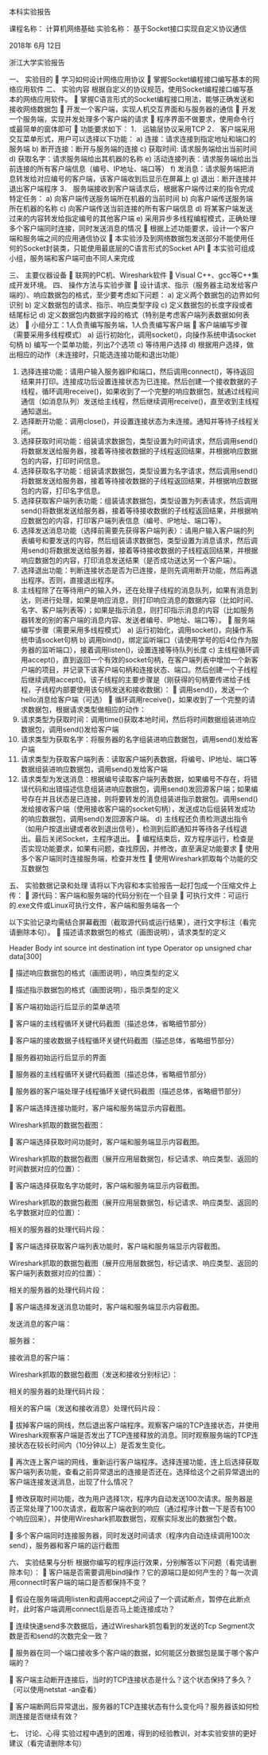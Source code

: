 

 

本科实验报告


课程名称：	计算机网络基础
实验名称：	基于Socket接口实现自定义协议通信



2018年    6月     12日

 
浙江大学实验报告

一、	实验目的
	学习如何设计网络应用协议
	掌握Socket编程接口编写基本的网络应用软件
二、	实验内容
根据自定义的协议规范，使用Socket编程接口编写基本的网络应用软件。
	掌握C语言形式的Socket编程接口用法，能够正确发送和接收网络数据包
	开发一个客户端，实现人机交互界面和与服务器的通信
	开发一个服务端，实现并发处理多个客户端的请求
	程序界面不做要求，使用命令行或最简单的窗体即可
	功能要求如下：
1．	运输层协议采用TCP
2．	客户端采用交互菜单形式，用户可以选择以下功能：
a)	连接：请求连接到指定地址和端口的服务端
b)	断开连接：断开与服务端的连接
c)	获取时间: 请求服务端给出当前时间
d)	获取名字：请求服务端给出其机器的名称
e)	活动连接列表：请求服务端给出当前连接的所有客户端信息（编号、IP地址、端口等）
f)	发消息：请求服务端把消息转发给对应编号的客户端，该客户端收到后显示在屏幕上
g)	退出：断开连接并退出客户端程序
3．	服务端接收到客户端请求后，根据客户端传过来的指令完成特定任务：
a)	向客户端传送服务端所在机器的当前时间
b)	向客户端传送服务端所在机器的名称
c)	向客户端传送当前连接的所有客户端信息
d)	将某客户端发送过来的内容转发给指定编号的其他客户端
e)	采用异步多线程编程模式，正确处理多个客户端同时连接，同时发送消息的情况
	根据上述功能要求，设计一个客户端和服务端之间的应用通信协议
	本实验涉及到网络数据包发送部分不能使用任何的Socket封装类，只能使用最底层的C语言形式的Socket API
	本实验可组成小组，服务端和客户端可由不同人来完成

三、	主要仪器设备
	联网的PC机、Wireshark软件
	Visual C++、gcc等C++集成开发环境。
四、	操作方法与实验步骤
	设计请求、指示（服务器主动发给客户端的）、响应数据包的格式，至少要考虑如下问题：
a)	定义两个数据包的边界如何识别 
b)	定义数据包的请求、指示、响应类型字段
c)	定义数据包的长度字段或者结尾标记
d)	定义数据包内数据字段的格式（特别是考虑客户端列表数据如何表达）
	小组分工：1人负责编写服务端，1人负责编写客户端
	客户端编写步骤（需要采用多线程模式）
a)	运行初始化，调用socket()，向操作系统申请socket句柄
b)	编写一个菜单功能，列出7个选项
c)	等待用户选择
d)	根据用户选择，做出相应的动作（未连接时，只能选连接功能和退出功能）
1.	选择连接功能：请用户输入服务器IP和端口，然后调用connect()，等待返回结果并打印。连接成功后设置连接状态为已连接。然后创建一个接收数据的子线程，循环调用receive()，如果收到了一个完整的响应数据包，就通过线程间通信（如消息队列）发送给主线程，然后继续调用receive()，直至收到主线程通知退出。
2.	选择断开功能：调用close()，并设置连接状态为未连接。通知并等待子线程关闭。
3.	选择获取时间功能：组装请求数据包，类型设置为时间请求，然后调用send()将数据发送给服务器，接着等待接收数据的子线程返回结果，并根据响应数据包的内容，打印时间信息。
4.	选择获取名字功能：组装请求数据包，类型设置为名字请求，然后调用send()将数据发送给服务器，接着等待接收数据的子线程返回结果，并根据响应数据包的内容，打印名字信息。
5.	选择获取客户端列表功能：组装请求数据包，类型设置为列表请求，然后调用send()将数据发送给服务器，接着等待接收数据的子线程返回结果，并根据响应数据包的内容，打印客户端列表信息（编号、IP地址、端口等）。
6.	选择发送消息功能（选择前需要先获得客户端列表）：请用户输入客户端的列表编号和要发送的内容，然后组装请求数据包，类型设置为消息请求，然后调用send()将数据发送给服务器，接着等待接收数据的子线程返回结果，并根据响应数据包的内容，打印消息发送结果（是否成功送达另一个客户端）。
7.	选择退出功能：判断连接状态是否为已连接，是则先调用断开功能，然后再退出程序。否则，直接退出程序。
8.	主线程除了在等待用户的输入外，还在处理子线程的消息队列，如果有消息到达，则进行处理，如果是响应消息，则打印响应消息的数据内容（比如时间、名字、客户端列表等）；如果是指示消息，则打印指示消息的内容（比如服务器转发的别的客户端的消息内容、发送者编号、IP地址、端口等）。
	服务端编写步骤（需要采用多线程模式）
a)	运行初始化，调用socket()，向操作系统申请socket句柄
b)	调用bind()，绑定监听端口（请使用学号的后4位作为服务器的监听端口），接着调用listen()，设置连接等待队列长度
c)	主线程循环调用accept()，直到返回一个有效的socket句柄，在客户端列表中增加一个新客户端的项目，并记录下该客户端句柄和连接状态、端口。然后创建一个子线程后继续调用accept()。该子线程的主要步骤是（刚获得的句柄要传递给子线程，子线程内部要使用该句柄发送和接收数据）：
	调用send()，发送一个hello消息给客户端（可选）
	循环调用receive()，如果收到了一个完整的请求数据包，根据请求类型做相应的动作：
1.	请求类型为获取时间：调用time()获取本地时间，然后将时间数据组装进响应数据包，调用send()发给客户端
2.	请求类型为获取名字：将服务器的名字组装进响应数据包，调用send()发给客户端
3.	请求类型为获取客户端列表：读取客户端列表数据，将编号、IP地址、端口等数据组装进响应数据包，调用send()发给客户端
4.	请求类型为发送消息：根据编号读取客户端列表数据，如果编号不存在，将错误代码和出错描述信息组装进响应数据包，调用send()发回源客户端；如果编号存在并且状态是已连接，则将要转发的消息组装进指示数据包。调用send()发给接收客户端（使用接收客户端的socket句柄），发送成功后组装转发成功的响应数据包，调用send()发回源客户端。
d)	主线程还负责检测退出指令（如用户按退出键或者收到退出信号），检测到后即通知并等待各子线程退出。最后关闭Socket，主程序退出。
	编程结束后，双方程序运行，检查是否实现功能要求，如果有问题，查找原因，并修改，直至满足功能要求
	使用多个客户端同时连接服务端，检查并发性
	使用Wireshark抓取每个功能的交互数据包

五、	实验数据记录和处理
请将以下内容和本实验报告一起打包成一个压缩文件上传：
	源代码：客户端和服务端的代码分别在一个目录
	可执行文件：可运行的.exe文件或Linux可执行文件，客户端和服务端各一个

以下实验记录均需结合屏幕截图（截取源代码或运行结果），进行文字标注（看完请删除本句）。
	描述请求数据包的格式（画图说明），请求类型的定义

Header	Body
int source
int destination
int type
Operator op	unsigned char data[300]



	描述响应数据包的格式（画图说明），响应类型的定义





	描述指示数据包的格式（画图说明），指示类型的定义



	客户端初始运行后显示的菜单选项



	客户端的主线程循环关键代码截图（描述总体，省略细节部分）



	客户端的接收数据子线程循环关键代码截图（描述总体，省略细节部分）




	服务器初始运行后显示的界面



	服务器的主线程循环关键代码截图（描述总体，省略细节部分）




	服务器的客户端处理子线程循环关键代码截图（描述总体，省略细节部分）




	客户端选择连接功能时，客户端和服务端显示内容截图。


Wireshark抓取的数据包截图：




	客户端选择获取时间功能时，客户端和服务端显示内容截图。


Wireshark抓取的数据包截图（展开应用层数据包，标记请求、响应类型、返回的时间数据对应的位置）：




	客户端选择获取名字功能时，客户端和服务端显示内容截图。


Wireshark抓取的数据包截图（展开应用层数据包，标记请求、响应类型、返回的名字数据对应的位置）：



相关的服务器的处理代码片段：




	客户端选择获取客户端列表功能时，客户端和服务端显示内容截图。


Wireshark抓取的数据包截图（展开应用层数据包，标记请求、响应类型、返回的客户端列表数据对应的位置）：



相关的服务器的处理代码片段：




	客户端选择发送消息功能时，客户端和服务端显示内容截图。


发送消息的客户端：


服务器：


接收消息的客户端：


Wireshark抓取的数据包截图（发送和接收分别标记）：




相关的服务器的处理代码片段：



相关的客户端（发送和接收消息）处理代码片段：



	拔掉客户端的网线，然后退出客户端程序。观察客户端的TCP连接状态，并使用Wireshark观察客户端是否发出了TCP连接释放的消息。同时观察服务端的TCP连接状态在较长时间内（10分钟以上）是否发生变化。




	再次连上客户端的网线，重新运行客户端程序。选择连接功能，连上后选择获取客户端列表功能，查看之前异常退出的连接是否还在。选择给这个之前异常退出的客户端连接发送消息，出现了什么情况？




	修改获取时间功能，改为用户选择1次，程序内自动发送100次请求。服务器是否正常处理了100次请求，截取客户端收到的响应（通过程序计数一下是否有100个响应回来），并使用Wireshark抓取数据包，观察实际发出的数据包个数。





	多个客户端同时连接服务器，同时发送时间请求（程序内自动连续调用100次send），服务器和客户端的运行截图



六、	实验结果与分析
根据你编写的程序运行效果，分别解答以下问题（看完请删除本句）：
	客户端是否需要调用bind操作？它的源端口是如何产生的？每一次调用connect时客户端的端口是否都保持不变？



	假设在服务端调用listen和调用accept之间设了一个调试断点，暂停在此断点时，此时客户端调用connect后是否马上能连接成功？



	连续快速send多次数据后，通过Wireshark抓包看到的发送的Tcp Segment次数是否和send的次数完全一致？



	服务器在同一个端口接收多个客户端的数据，如何能区分数据包是属于哪个客户端的？



	客户端主动断开连接后，当时的TCP连接状态是什么？这个状态保持了多久？（可以使用netstat -an查看）



	客户端断网后异常退出，服务器的TCP连接状态有什么变化吗？服务器该如何检测连接是否继续有效？





七、	讨论、心得
实验过程中遇到的困难，得到的经验教训，对本实验安排的更好建议（看完请删除本句）


